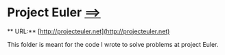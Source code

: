 # Project Euler [==>](http://projecteuler.net)

** URL:** [http://projecteuler.net](http://projecteuler.net)

This folder is meant for the code  I wrote to solve problems at project Euler.

